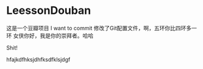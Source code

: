 # LeessonDouban
这是一个豆瓣项目
I want to commit
修改了Git配置文件，啊，五环你比四环多一环
女侠你好，我是你的崇拜者。哈哈


Shit!


hfajkdfhksjdhfksdfklsjdgf


